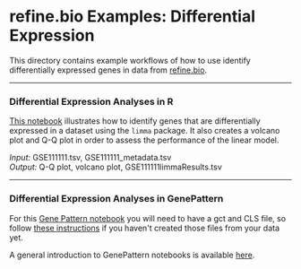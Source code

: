# refine.bio Examples: Differential Expression  
This directory contains example workflows of how to use identify differentially
expressed genes in data from [refine.bio](https://www.refine.bio).

***
### Differential Expression Analyses in R

[This notebook](https://github.com/AlexsLemonade/refinebio-examples/blob/master/differential-expression/gene_DE.Rmd)
illustrates how to identify genes that are differentially expressed in a dataset
using the `limma` package.
It also creates a volcano plot and Q-Q plot in order to assess the performance
of the linear model.    

*Input:* GSE111111.tsv, GSE111111_metadata.tsv    
*Output:* Q-Q plot, volcano plot, GSE111111limmaResults.tsv  

***
### Differential Expression Analyses in GenePattern

For this [Gene Pattern notebook](https://notebook.genepattern.org/services/sharing/notebooks/22/preview/)
you will need to have a gct and CLS file, so follow
[these instructions](https://github.com/AlexsLemonade/refinebio-examples/blob/master)
if you haven't created those files from your data yet.  

A general introduction to GenePattern notebooks is available [here](http://genepattern-notebook.org/public-notebooks/).
